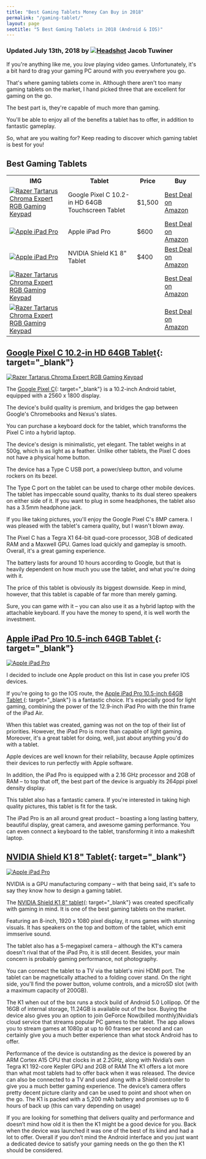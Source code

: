 ```yaml
---
title: "Best Gaming Tablets Money Can Buy in 2018"
permalink: "/gaming-tablet/"
layout: page
seotitle: "5 Best Gaming Tablets in 2018 (Android & IOS)" 
---
```

<h3 class="page-subtitle">
	Updated July 13th, 2018 by 
	<a href="/about/"><img src="/img/profile/close.jpg" class="circle" alt="Headshot"></a>
	Jacob Tuwiner
</h3>

If you're anything like me, you *love* playing video games. Unfortunately, it's a bit hard to drag your gaming PC around with you everywhere you go. 

That's where gaming tablets come in. Although there aren't too many gaming tablets on the market, I hand picked three that are excellent for gaming on the go. 

The best part is, they're capable of much more than gaming. 

You'll be able to enjoy all of the benefits a tablet has to offer, in addition to fantastic gameplay. 

So, what are you waiting for? Keep reading to discover which gaming tablet is best for you!

## Best Gaming Tablets

<table>
	<tr>
		<th>IMG</th>
		<th>Tablet</th>
		<th>Price</th>
		<th>Buy</th>
	</tr>
	<tr>
		<td><a target="_blank" href="https://amzn.to/2Lm0aRW"><img class="table-image" alt="Razer Tartarus Chroma Expert RGB Gaming Keypad" src="/img/gaming-tablet/google-pixel-c.png" /></a></td>
		<td>Google Pixel C 10.2-in HD 64GB Touchscreen Tablet</td>
		<td>$1,500</td>
		<td><a target="_blank" class="big-button" href="https://amzn.to/2Lm0aRW">Best Deal on Amazon</a></td>
	</tr>
	<tr>
		<td><a target="_blank" href="https://amzn.to/2Nxo2PV"><img class="table-image" alt="Apple iPad Pro" src="/img/gaming-tablet/apple-ipad-pro.png" /></a></td>
		<td>Apple iPad Pro</td>
		<td>$600</td>
		<td><a target="_blank" class="big-button" href="https://amzn.to/2Nxo2PV">Best Deal on Amazon</a></td>
	</tr>
	<tr>
		<td><a target="_blank" href="https://amzn.to/2O5QWI7"><img class="table-image" alt="Apple iPad Pro" src="/img/gaming-tablet/nvidia-k1-tablet.png" /></a></td>
		<td>NVIDIA Shield K1 8" Tablet</td>
		<td>$400</td>
		<td><a target="_blank" class="big-button" href="https://amzn.to/2O5QWI7">Best Deal on Amazon</a></td>
	</tr>
	<tr>
		<td><a target="_blank" href=""><img class="table-image" alt="Razer Tartarus Chroma Expert RGB Gaming Keypad" src="/img/gaming-tablet/" /></a></td>
		<td></td>
		<td></td>
		<td><a target="_blank" class="big-button" href="">Best Deal on Amazon</a></td>
	</tr>
	<tr>
		<td><a target="_blank" href=""><img class="table-image" alt="Razer Tartarus Chroma Expert RGB Gaming Keypad" src="/img/gaming-tablet/" /></a></td>
		<td></td>
		<td></td>
		<td><a target="_blank" class="big-button" href="">Best Deal on Amazon</a></td>
	</tr>
</table>

## [Google Pixel C 10.2-in HD 64GB Tablet](https://amzn.to/2Lm0aRW){: target="_blank"}
<a target="_blank" href="https://amzn.to/2Lm0aRW"><img class="img-right img-small" alt="Razer Tartarus Chroma Expert RGB Gaming Keypad" src="/img/gaming-tablet/google-pixel-c.png" /></a>

The [Google Pixel C](https://amzn.to/2Lm0aRW){: target="_blank"} is a 10.2-inch Android tablet, equipped with a 2560 x 1800 display. 

The device's build quality is premium, and bridges the gap between Google's Chromebooks and Nexus's slates. 

You can purchase a keyboard dock for the tablet, which transforms the Pixel C into a hybrid laptop. 

The device's design is minimalistic, yet elegant. The tablet weighs in at 500g, which is as light as a feather. Unlike other tablets, the Pixel C does not have a physical home button.

The device has a Type C USB port, a power/sleep button, and volume rockers on its bezel. 

The Type C port on the tablet can be used to charge other mobile devices. The tablet has impeccable sound quality, thanks to its dual stereo speakers on either side of it. If you want to plug in some headphones, the tablet also has a 3.5mm headphone jack. 

If you like taking pictures, you'll enjoy the Google Pixel C's 8MP camera. I was pleased with the tablet's camera quality, but I wasn't blown away. 

The Pixel C has a Tegra X1 64-bit quad-core processor, 3GB of dedicated RAM and a Maxwell GPU. Games load quickly and gameplay is smooth. Overall, it's a great gaming experience. 

The battery lasts for around 10 hours according to Google, but that is heavily dependent on how much you use the tablet, and what you're doing with it. 

The price of this tablet is obviously its biggest downside. Keep in mind, however, that this tablet is capable of far more than merely gaming. 

Sure, you can game with it – you can also use it as a hybrid laptop with the attachable keyboard. If you have the money to spend, it is well worth the investment. 

## [Apple iPad Pro 10.5-inch 64GB Tablet ](https://amzn.to/2Nxo2PV){: target="_blank"}
<td><a target="_blank" href="https://amzn.to/2Nxo2PV"><img class="img-right img-small" alt="Apple iPad Pro" src="/img/gaming-tablet/apple-ipad-pro.png" /></a>

I decided to include one Apple product on this list in case you prefer IOS devices. 

If you're going to go the IOS route, the [Apple iPad Pro 10.5-inch 64GB Tablet ](https://amzn.to/2Nxo2PV){: target="_blank"} is a fantastic choice. It's especially good for light gaming, combining the power of the 12.9-inch iPad Pro with the thin frame of the iPad Air. 

When this tablet was created, gaming was not on the top of their list of priorities. However, the iPad Pro is more than capable of light gaming. Moreover, it's a great tablet for doing, well, just about anything you'd do with a tablet. 

Apple devices are well known for their reliability, because Apple optimizes their devices to run perfectly with Apple software. 

In addition, the iPad Pro is equipped with a 2.16 GHz processor and 2GB of RAM – to top that off, the best part of the device is arguably its 264ppi pixel density display.

This tablet also has a fantastic camera. If you're interested in taking high quality pictures, this tablet is fit for the task. 

The iPad Pro is an all around great product – boasting a long lasting battery, beautiful display, great camera, and awesome gaming performance. You can even connect a keyboard to the tablet, transforming it into a makeshift laptop. 

## [NVIDIA Shield K1 8" Tablet](https://amzn.to/2O5QWI7){: target="_blank"}
<a target="_blank" href="https://amzn.to/2O5QWI7"><img class="img-right img-small" alt="Apple iPad Pro" src="/img/gaming-tablet/nvidia-k1-tablet.png" /></a>

NVIDIA is a GPU manufacturing company – with that being said, it's safe to say they know how to design a gaming tablet. 

The [NVIDIA Shield K1 8" tablet](https://amzn.to/2O5QWI7){: target="_blank"} was created specifically with gaming in mind. It is one of the best gaming tablets on the market.

Featuring an 8-inch, 1920 x 1080 pixel display, it runs games with stunning visuals. It has speakers on the top and bottom of the tablet, which emit immserive sound.

The tablet also has a 5-megapixel camera – although the K1's camera doesn't rival that of the iPad Pro, it is still decent. Besides, your main concern is probably gaming performance, not photography. 

You can connect the tablet to a TV via the tablet's mini HDMI port. The tablet can be magnetically attached to a folding cover stand. On the right side, you'll find the power button, volume controls, and a microSD slot (with a maximum capacity of 200GB).


The K1 when out of the box runs a stock build of Android 5.0 Lollipop. Of the 16GB of internal storage, 11.24GB is available out of the box. Buying the device also gives you an option to join GeForce Now(billed monthly)Nvidia’s cloud service that streams popular PC games to the tablet. The app allows you to stream games at 1080p at up to 60 frames per second and can certainly give you a much better experience than what stock Android has to offer.

Performance of the device is outstanding as the device is powered by an ARM Cortex A15 CPU that clocks in at 2.2GHz, along with Nvidia’s own Tegra K1 192-core Kepler GPU and 2GB of RAM   The K1 offers a lot more than what most tablets had to offer back when it was released. The device can also be connected to a TV and used along with a Shield controller to give you a much better gaming experience. The device’s camera offers pretty decent picture clarity and can be used to point and shoot when on the go. The K1 is packed with a 5,200 mAh battery and promises up to 6 hours of back up (this can vary depending on usage)

If you are looking for something that delivers quality and performance and doesn’t mind how old it is then the K1 might be a good device for you. Back when the device was launched it was one of the best of its kind and had a lot to offer. Overall if you don’t mind the Android interface and you just want a dedicated device to satisfy your gaming needs on the go then the K1 should be considered.